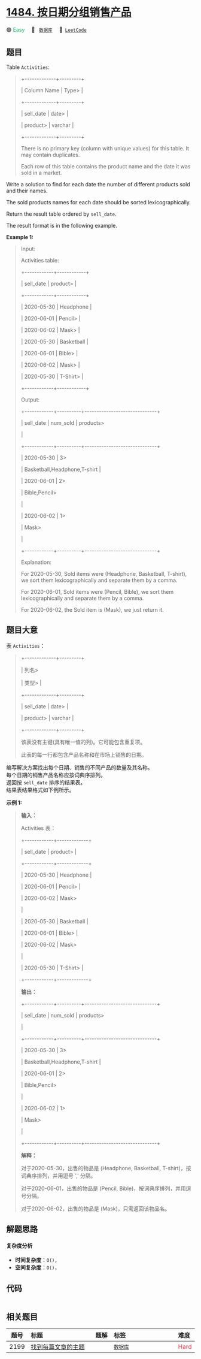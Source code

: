 # [1484. 按日期分组销售产品](https://leetcode.com/problems/group-sold-products-by-the-date)

🟢 <font color=#15bd66>Easy</font>&emsp; 🔖&ensp; [`数据库`](/leetcode/outline/tag/database.md)&emsp; 🔗&ensp;[`LeetCode`](https://leetcode.com/problems/group-sold-products-by-the-date)


## 题目

Table `Activities`:

> 
> 
> 
> 
> 
> +-------------+---------+
> 
> | Column Name | Type> 
> |
> 
> +-------------+---------+
> 
> | sell_date   | date> 
> |
> 
> | product> 
>  | varchar |
> 
> +-------------+---------+
> 
> There is no primary key (column with unique values) for this table. It may contain duplicates.
> 
> Each row of this table contains the product name and the date it was sold in a market.
> 
> 



Write a solution to find for each date the number of different products sold
and their names.

The sold products names for each date should be sorted lexicographically.

Return the result table ordered by `sell_date`.

The result format is in the following example.



**Example 1:**

> Input: 
> 
> Activities table:
> 
> +------------+------------+
> 
> | sell_date  | product> 
>  |
> 
> +------------+------------+
> 
> | 2020-05-30 | Headphone  |
> 
> | 2020-06-01 | Pencil> 
>  |
> 
> | 2020-06-02 | Mask> 
>    |
> 
> | 2020-05-30 | Basketball |
> 
> | 2020-06-01 | Bible> 
>   |
> 
> | 2020-06-02 | Mask> 
>    |
> 
> | 2020-05-30 | T-Shirt> 
> |
> 
> +------------+------------+
> 
> Output: 
> 
> +------------+----------+------------------------------+
> 
> | sell_date  | num_sold | products> 
> > 
> > 
> > 
> > 
>  |
> 
> +------------+----------+------------------------------+
> 
> | 2020-05-30 | 3> 
> > 
> | Basketball,Headphone,T-shirt |
> 
> | 2020-06-01 | 2> 
> > 
> | Bible,Pencil> 
> > 
> > 
> > 
>  |
> 
> | 2020-06-02 | 1> 
> > 
> | Mask> 
> > 
> > 
> > 
> > 
> > 
>  |
> 
> +------------+----------+------------------------------+
> 
> Explanation: 
> 
> For 2020-05-30, Sold items were (Headphone, Basketball, T-shirt), we sort them lexicographically and separate them by a comma.
> 
> For 2020-06-01, Sold items were (Pencil, Bible), we sort them lexicographically and separate them by a comma.
> 
> For 2020-06-02, the Sold item is (Mask), we just return it.
> 
> 


## 题目大意

表 `Activities`：

> 
> 
> 
> 
> 
> +-------------+---------+
> 
> | 列名> 
> > 
>  | 类型> 
> |
> 
> +-------------+---------+
> 
> | sell_date   | date> 
> |
> 
> | product> 
>  | varchar |
> 
> +-------------+---------+
> 
> 该表没有主键(具有唯一值的列)。它可能包含重复项。
> 
> 此表的每一行都包含产品名称和在市场上销售的日期。
> 
> 



编写解决方案找出每个日期、销售的不同产品的数量及其名称。  
每个日期的销售产品名称应按词典序排列。  
返回按 `sell_date` 排序的结果表。  
结果表结果格式如下例所示。



**示例 1:**

> 
> 
> 
> 
> 
> **输入：**
> 
> Activities 表：
> 
> +------------+-------------+
> 
> | sell_date  | product> 
>  |
> 
> +------------+-------------+
> 
> | 2020-05-30 | Headphone   |
> 
> | 2020-06-01 | Pencil> 
>   |
> 
> | 2020-06-02 | Mask> 
> > 
> |
> 
> | 2020-05-30 | Basketball  |
> 
> | 2020-06-01 | Bible> 
>    |
> 
> | 2020-06-02 | Mask> 
> > 
> |
> 
> | 2020-05-30 | T-Shirt> 
>  |
> 
> +------------+-------------+
> 
> **输出：**
> 
> +------------+----------+------------------------------+
> 
> | sell_date  | num_sold | products> 
> > 
> > 
> > 
> > 
>  |
> 
> +------------+----------+------------------------------+
> 
> | 2020-05-30 | 3> 
> > 
> | Basketball,Headphone,T-shirt |
> 
> | 2020-06-01 | 2> 
> > 
> | Bible,Pencil> 
> > 
> > 
> > 
>  |
> 
> | 2020-06-02 | 1> 
> > 
> | Mask> 
> > 
> > 
> > 
> > 
> > 
>  |
> 
> +------------+----------+------------------------------+
> 
> **解释：**
> 
> 对于2020-05-30，出售的物品是 (Headphone, Basketball, T-shirt)，按词典序排列，并用逗号 ',' 分隔。
> 
> 对于2020-06-01，出售的物品是 (Pencil, Bible)，按词典序排列，并用逗号分隔。
> 
> 对于2020-06-02，出售的物品是 (Mask)，只需返回该物品名。
> 
> 


## 解题思路

#### 复杂度分析

- **时间复杂度**：`O()`，
- **空间复杂度**：`O()`，

## 代码

```javascript

```

## 相关题目

| 题号 | 标题 | 题解 | 标签 | 难度 |
| :------: | :------ | :------: | :------ | :------ |
| 2199 | [找到每篇文章的主题](https://leetcode.com/problems/finding-the-topic-of-each-post) |  |  [`数据库`](/leetcode/outline/tag/database.md) | <font color=#ff334b>Hard</font> |

<style>
.blue {
    background-color: #096dd9;
    padding: 0.25rem 0.5rem;
    margin: 0;
    font-size: 0.85em;
    border-radius: 3px;
    color: white;
    font-weight: 500;
}
table th:first-of-type { width: 10%; }
table th:nth-of-type(2) { width: 35%; }
table th:nth-of-type(3) { width: 10%; }
table th:nth-of-type(4) { width: 35%; }
table th:nth-of-type(5) { width: 10%; }
</style>
